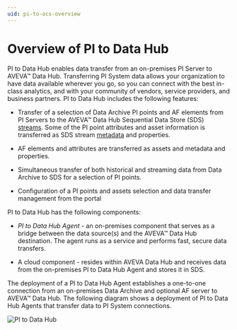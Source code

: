 ```yaml
---
uid: pi-to-ocs-overview
---
```


# Overview of PI to Data Hub

PI to Data Hub enables data transfer from an on-premises PI Server to AVEVA&trade; Data Hub. Transferring PI System data allows your organization to have data available wherever you go, so you can connect with the best in-class analytics, and with your community of vendors, service providers, and business partners. PI to Data Hub includes the following features:

* Transfer of a selection of Data Archive PI points and AF elements from PI Servers to the AVEVA&trade; Data Hub Sequential Data Store (SDS) [streams](xref:sdsStreams). Some of the PI point attributes and asset information is transferred as SDS stream [metadata](xref:sds-streams-metadata) and properties.

* AF elements and attributes are transferred as assets and metadata and properties.

* Simultaneous transfer of both historical and streaming data from Data Archive to SDS for a selection of PI points.

* Configuration of a PI points and assets selection and data transfer management from the portal

PI to Data Hub has the following components:

- *PI to Data Hub Agent* - an on-premises component that serves as a bridge between the data source(s) and the AVEVA&trade; Data Hub destination. The agent runs as a service and performs fast, secure data transfers.

- A cloud component - resides within AVEVA Data Hub and receives data from the on-premises PI to Data Hub Agent and stores it in SDS.

The deployment of a PI to Data Hub Agent establishes a one-to-one connection from an on-premises Data Archive and optional AF server to AVEVA&trade; Data Hub. The following diagram shows a deployment of PI to Data Hub Agents that transfer data to PI System connections.

![PI to Data Hub](../../images/adh-diagram.png)
